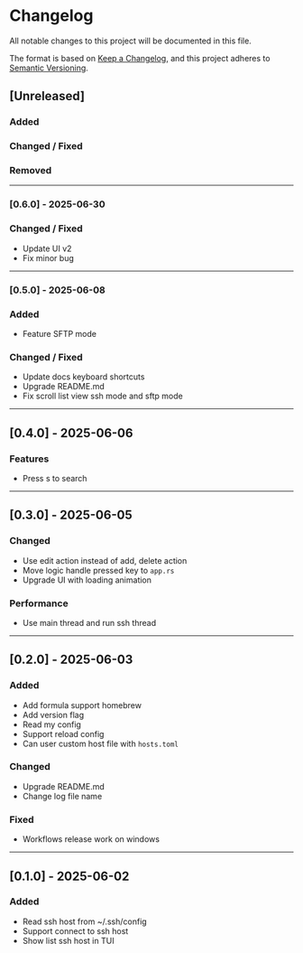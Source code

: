 # Changelog

All notable changes to this project will be documented in this file.

The format is based on [Keep a Changelog](https://keepachangelog.com/en/1.0.0/),
and this project adheres to [Semantic Versioning](https://semver.org/spec/v2.0.0.html).

## [Unreleased]

### Added


### Changed / Fixed


### Removed


---

### [0.6.0] - 2025-06-30

### Changed / Fixed
- Update UI v2
- Fix minor bug

---

### [0.5.0] - 2025-06-08

### Added

- Feature SFTP mode

### Changed / Fixed

- Update docs keyboard shortcuts
- Upgrade README.md
- Fix scroll list view ssh mode and sftp mode

---

## [0.4.0] - 2025-06-06
### Features

- Press s to search

---

## [0.3.0] - 2025-06-05
### Changed

- Use edit action instead of add, delete action
- Move logic handle pressed key to `app.rs`
- Upgrade UI with loading animation

### Performance

- Use main thread and run ssh thread

---

## [0.2.0] - 2025-06-03
### Added

- Add formula support homebrew
- Add version flag
- Read my config
- Support reload config
- Can user custom host file with `hosts.toml`

### Changed

- Upgrade README.md
- Change log file name

### Fixed

- Workflows release work on windows

---

## [0.1.0] - 2025-06-02

### Added

- Read ssh host from ~/.ssh/config
- Support connect to ssh host
- Show list ssh host in TUI


